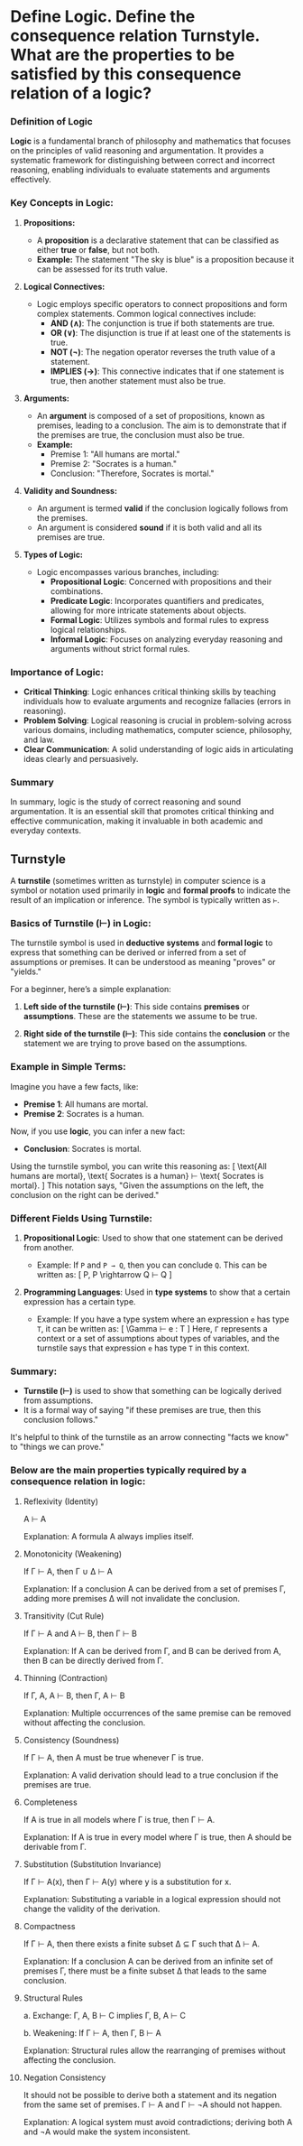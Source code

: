 # Define Logic. Define the consequence relation Turnstyle. What are the properties to be satisfied by this consequence relation of a logic?

### Definition of Logic

**Logic** is a fundamental branch of philosophy and mathematics that focuses on the principles of valid reasoning and argumentation. It provides a systematic framework for distinguishing between correct and incorrect reasoning, enabling individuals to evaluate statements and arguments effectively.

### Key Concepts in Logic:

1. **Propositions:**
   - A **proposition** is a declarative statement that can be classified as either **true** or **false**, but not both. 
   - **Example:** The statement "The sky is blue" is a proposition because it can be assessed for its truth value.

2. **Logical Connectives:**
   - Logic employs specific operators to connect propositions and form complex statements. Common logical connectives include:
     - **AND (∧)**: The conjunction is true if both statements are true.
     - **OR (∨)**: The disjunction is true if at least one of the statements is true.
     - **NOT (¬)**: The negation operator reverses the truth value of a statement.
     - **IMPLIES (→)**: This connective indicates that if one statement is true, then another statement must also be true.

3. **Arguments:**
   - An **argument** is composed of a set of propositions, known as premises, leading to a conclusion. The aim is to demonstrate that if the premises are true, the conclusion must also be true.
   - **Example:**
     - Premise 1: "All humans are mortal."
     - Premise 2: "Socrates is a human."
     - Conclusion: "Therefore, Socrates is mortal."

4. **Validity and Soundness:**
   - An argument is termed **valid** if the conclusion logically follows from the premises. 
   - An argument is considered **sound** if it is both valid and all its premises are true.

5. **Types of Logic:**
   - Logic encompasses various branches, including:
     - **Propositional Logic**: Concerned with propositions and their combinations.
     - **Predicate Logic**: Incorporates quantifiers and predicates, allowing for more intricate statements about objects.
     - **Formal Logic**: Utilizes symbols and formal rules to express logical relationships.
     - **Informal Logic**: Focuses on analyzing everyday reasoning and arguments without strict formal rules.

### Importance of Logic:

- **Critical Thinking**: Logic enhances critical thinking skills by teaching individuals how to evaluate arguments and recognize fallacies (errors in reasoning).
- **Problem Solving**: Logical reasoning is crucial in problem-solving across various domains, including mathematics, computer science, philosophy, and law.
- **Clear Communication**: A solid understanding of logic aids in articulating ideas clearly and persuasively.

### Summary

In summary, logic is the study of correct reasoning and sound argumentation. It is an essential skill that promotes critical thinking and effective communication, making it invaluable in both academic and everyday contexts.

## Turnstyle

A **turnstile** (sometimes written as turnstyle) in computer science is a symbol or notation used primarily in **logic** and **formal proofs** to indicate the result of an implication or inference. The symbol is typically written as `⊢`.

### Basics of Turnstile (⊢) in Logic:

The turnstile symbol is used in **deductive systems** and **formal logic** to express that something can be derived or inferred from a set of assumptions or premises. It can be understood as meaning "proves" or "yields."

For a beginner, here’s a simple explanation:

1. **Left side of the turnstile (⊢)**: This side contains **premises** or **assumptions**. These are the statements we assume to be true.
   
2. **Right side of the turnstile (⊢)**: This side contains the **conclusion** or the statement we are trying to prove based on the assumptions.

### Example in Simple Terms:

Imagine you have a few facts, like:
- **Premise 1**: All humans are mortal.
- **Premise 2**: Socrates is a human.

Now, if you use **logic**, you can infer a new fact:
- **Conclusion**: Socrates is mortal.

Using the turnstile symbol, you can write this reasoning as:
\[
\text{All humans are mortal}, \text{ Socrates is a human} ⊢ \text{ Socrates is mortal}.
\]
This notation says, "Given the assumptions on the left, the conclusion on the right can be derived."

### Different Fields Using Turnstile:

1. **Propositional Logic**: Used to show that one statement can be derived from another.
   - Example: If `P` and `P → Q`, then you can conclude `Q`. This can be written as:
     \[
     P, P \rightarrow Q ⊢ Q
     \]

2. **Programming Languages**: Used in **type systems** to show that a certain expression has a certain type.
   - Example: If you have a type system where an expression `e` has type `T`, it can be written as:
     \[
     \Gamma ⊢ e : T
     \]
     Here, `Γ` represents a context or a set of assumptions about types of variables, and the turnstile says that expression `e` has type `T` in this context.

### Summary:
- **Turnstile (⊢)** is used to show that something can be logically derived from assumptions.
- It is a formal way of saying "if these premises are true, then this conclusion follows."

It's helpful to think of the turnstile as an arrow connecting "facts we know" to "things we can prove."


### Below are the main properties typically required by a consequence relation in logic:

1. Reflexivity (Identity)

   A ⊢ A

   Explanation: A formula A always implies itself.

2. Monotonicity (Weakening)

   If Γ ⊢ A, then Γ ∪ Δ ⊢ A

   Explanation: If a conclusion A can be derived from a set of premises Γ, adding more premises Δ will not invalidate the conclusion.

3. Transitivity (Cut Rule)

   If Γ ⊢ A and A ⊢ B, then Γ ⊢ B

   Explanation: If A can be derived from Γ, and B can be derived from A, then B can be directly derived from Γ.

4. Thinning (Contraction)

   If Γ, A, A ⊢ B, then Γ, A ⊢ B

   Explanation: Multiple occurrences of the same premise can be removed without affecting the conclusion.

5. Consistency (Soundness)

   If Γ ⊢ A, then A must be true whenever Γ is true.

   Explanation: A valid derivation should lead to a true conclusion if the premises are true.

6. Completeness

   If A is true in all models where Γ is true, then Γ ⊢ A.

   Explanation: If A is true in every model where Γ is true, then A should be derivable from Γ.

7. Substitution (Substitution Invariance)

   If Γ ⊢ A(x), then Γ ⊢ A(y) where y is a substitution for x.

   Explanation: Substituting a variable in a logical expression should not change the validity of the derivation.

8. Compactness

   If Γ ⊢ A, then there exists a finite subset Δ ⊆ Γ such that Δ ⊢ A.

   Explanation: If a conclusion A can be derived from an infinite set of premises Γ, there must be a finite subset Δ that leads to the same conclusion.

9. Structural Rules

   a. Exchange: Γ, A, B ⊢ C implies Γ, B, A ⊢ C

   b. Weakening: If Γ ⊢ A, then Γ, B ⊢ A

   Explanation: Structural rules allow the rearranging of premises without affecting the conclusion.

10. Negation Consistency

    It should not be possible to derive both a statement and its negation from the same set of premises.
    Γ ⊢ A and Γ ⊢ ¬A should not happen.

    Explanation: A logical system must avoid contradictions; deriving both A and ¬A would make the system inconsistent.